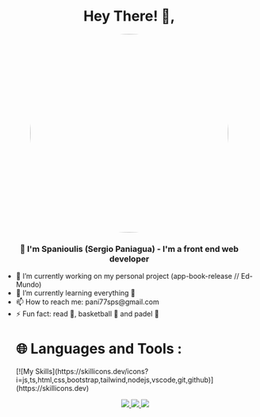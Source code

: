 <div id="header" align="center">
  <h1 align="center">Hey There! 👋, </h1>
  <img src="https://media.giphy.com/media/3owzW5c1tPq63MPmWk/giphy.gif](https://media.giphy.com/media/3owzW5c1tPq63MPmWk/giphy.gif" width="400" style="border-radius: 50%;"/>  
  <h3>👨 I'm Spanioulis (Sergio Paniagua) - I'm a front end web developer</h3>
 </div>
  <ul>
  <li>🔭 I’m currently working on my personal project (app-book-release // Ed-Mundo)</li>
  <li>🌱 I’m currently learning everything 🧠</li>
  <li>📫 How to reach me: pani77sps@gmail.com</li>
  <li>⚡ Fun fact: read 📖, basketball 🏀 and padel 🎾</li>
  <h1>🌐 Languages and Tools :</h1>
  [![My Skills](https://skillicons.dev/icons?i=js,ts,html,css,bootstrap,tailwind,nodejs,vscode,git,github)](https://skillicons.dev)
  <p align="center">
  <a href="https://beta.reactjs.org/">
    <img src="https://skillicons.dev/icons?i=react" />
  </a>
      <a href="https://javascript.info/">
    <img src="https://skillicons.dev/icons?i=js" />
  </a>
      </a>
      <a href="">
    <img src="https://skillicons.dev/icons?i=" />
  </a>
</p>
 

<!-- 
https://www.youtube.com/watch?v=NVibWKkon74
<li>👯 I’m looking to collaborate on ...</li>
<li>🤔 I’m looking for help with ...</li>
<li>💬 Ask me about ...</li>
<li>😄 Pronouns: ...</li>
  </ul>

<!-- gif -->


     
  

